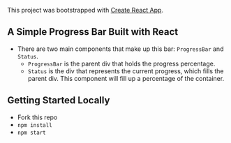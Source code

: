 This project was bootstrapped with [Create React App](https://github.com/facebook/create-react-app).

## A Simple Progress Bar Built with React

- There are two main components that make up this bar: `ProgressBar` and `Status`.
  - `ProgressBar` is the parent div that holds the progress percentage.
  - `Status` is the div that represents the current progress, which fills the parent div. This component will fill up a percentage of the container.

## Getting Started Locally

- Fork this repo
- `npm install`
- `npm start`
